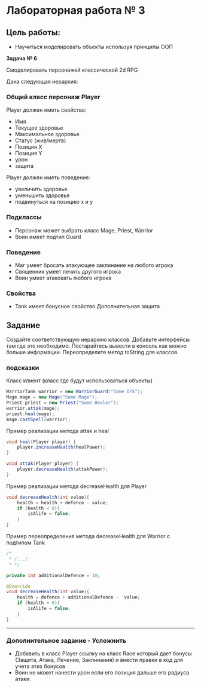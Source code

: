# Лабораторная работа № 3

## Цель работы:

- Научиться моделировать объекты используя принципы ООП

**Задача № 6**

Смоделировать персонажей классической 2d RPG

Дана следующая иерархия:

### Общий класс персонаж Player

Player должен иметь свойства:
- Имя
- Текущее здоровье
- Максимальное здоровье
- Статус (жив/мертв)
- Позиция X
- Позиция Y
- урон
- защита

Player должен иметь поведение:
- увеличить здоровье
- уменьшить здоровье
- подвинуться на позицию x и y


### Подклассы

- Персонаж может выбрать класс Mage, Priest, Warrior
- Воин имеет подтип Guard

### Поведение

- Маг умеет бросать атакующее заклинание на любого игрока
- Священник умеет лечить другого игрока
- Воин умеет атаковать любого игрока

### Свойства

- Tank имеет бонусное свойство Дополнительная защита


## Задание
Создайте соответствующую иерархию классов. Добавьте интерфейсы там где это необходимо.
Постарайтесь вывести в консоль как можно больше информации. Переопределите метод toString для классов.

### подсказки

Класс клиент (класс где будут использоваться объекты)

```java
WarriorTank warrior = new WarriorGuard("Some Ork");
Mage mage = new Mage("Some Mage");
Priest priest = new Priest("Some Healer");
warrior.attak(mage);
priest.heal(mage);
mage.castSpell(warrior);


```

Пример реализации метода attak и heal
```java
void heal(Player player) {
    player.increaseHealth(healPower);
}

void attak(Player player) {
    player.decreaseHealth(attakPower);
}

```

Пример реализации метода decreaseHealth для Player

```java
void decreaseHealth(int value){
    health = health + defence - value;
    if (health < 0){
        isAlife = false;
    }
}

```

Пример переопределения метода decreaseHealth для Warrior с подтипом Tank

```java
/*
 * /.../ 
 * */

private int additionalDefence = 10;

@Override
void decreaseHealth(int value){
    health = defence + additionalDefence -  value;
    if (health < 0){
        isAlife = false;
    }
}
```
---


### Дополнительное задание  -  Усложнить
- Добавить в класс Player ссылку на класс Race который дает бонусы (Защита, Атака, Лечение, Заклинания) и внести правки в код для учета этих бонусов
- Воин не может нанести урон если его позиция дальше его радиуса атаки. 
